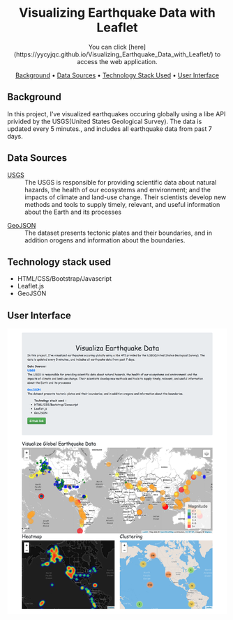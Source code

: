 <h1 align="center"> Visualizing Earthquake Data with Leaflet</h1> 
<p align="center"> You can click [here](https://yycyjqc.github.io/Visualizing_Earthquake_Data_with_Leaflet/) to access the web application.</p>

<p align="center">
  <a href="#background">Background</a> •
  <a href="#data-sources">Data Sources</a> •
  <a href="#technology-stack-used">Technology Stack Used</a> •
  <a href="#user-interface">User Interface</a>
</p>

## Background
In this project, I've visualized earthquakes occuring globally using a libe API privided by the USGS(United States Geological Survey). The data is updated every 5 minutes., and includes all earthquake data from past 7 days.

## Data Sources
<dl>
    <dt><a href="https://earthquake.usgs.gov/earthquakes/feed/v1.0/geojson.php">USGS</a></dt>
    <dd>The USGS is responsible for providing scientific data about natural hazards, the health of our ecosystems and environment; and the impacts of climate and land-use change. Their scientists develop new methods and tools to supply timely, relevant, and useful information about the Earth and its processes</dd>
</dl>

<dl>
    <dt><a href="https://raw.githubusercontent.com/fraxen/tectonicplates/master/GeoJSON/PB2002_boundaries.json">GeoJSON</a></dt>
    <dd>The dataset presents tectonic plates and their boundaries, and in addition orogens and information about the boundaries. </dd>
</dl>


## Technology stack used
<ul>
    <li>HTML/CSS/Bootstrap/Javascript</li>
    <li>Leaflet.js</li>
    <li>GeoJSON</li>
</ul>

## User Interface
![img](Images/web_site_screen_shot.png)
